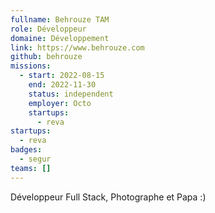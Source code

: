 ```yaml
---
fullname: Behrouze TAM
role: Développeur
domaine: Développement
link: https://www.behrouze.com
github: behrouze
missions:
  - start: 2022-08-15
    end: 2022-11-30
    status: independent
    employer: Octo
    startups:
      - reva
startups:
  - reva
badges:
  - segur
teams: []
---
```

Développeur Full Stack, Photographe et Papa :)